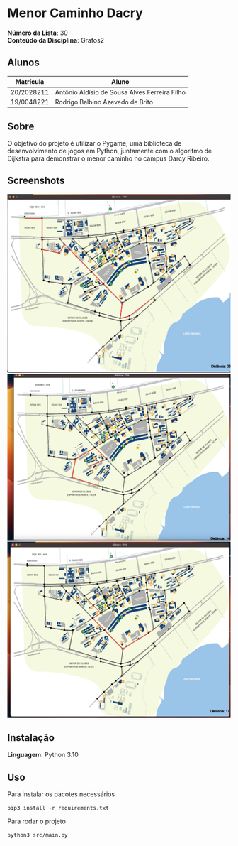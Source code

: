 # Menor Caminho Dacry

**Número da Lista**: 30<br>
**Conteúdo da Disciplina**: Grafos2<br>

## Alunos
|Matrícula | Aluno |
| -- | -- |
| 20/2028211  |  Antônio Aldísio de Sousa Alves Ferreira Filho |
| 19/0048221  |  Rodrigo Balbino Azevedo de Brito |

## Sobre
O objetivo do projeto é utilizar o Pygame, uma biblioteca de desenvolvimento de jogos em Python, juntamente com o algoritmo de Dijkstra para demonstrar o menor caminho no campus Darcy Ribeiro.

## Screenshots

![Screenshot_1](src/asset/img/01.png)
![Screenshot_2](src/asset/img/02.png)
<br>
![Screenshot_2](src/asset/img/03.png)



## Instalação
**Linguagem**: Python 3.10<br>

## Uso

Para instalar os pacotes necessários
```
pip3 install -r requirements.txt
```

Para rodar o projeto

```
python3 src/main.py
```





